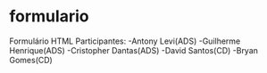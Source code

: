 # formulario
Formulário HTML
Participantes:
-Antony Levi(ADS)
-Guilherme Henrique(ADS)
-Cristopher Dantas(ADS)
-David Santos(CD)
-Bryan Gomes(CD)
